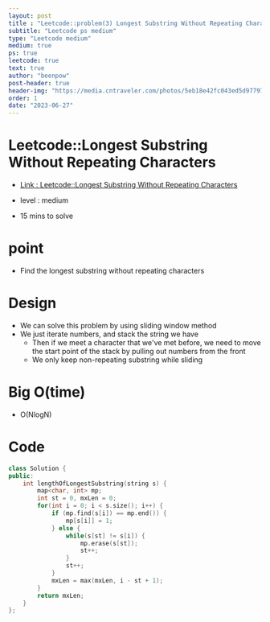 ```yaml
---
layout: post
title : "Leetcode::problem(3) Longest Substring Without Repeating Characters"
subtitle: "Leetcode ps medium"
type: "Leetcode medium"
medium: true
ps: true
leetcode: true
text: true
author: "beenpow"
post-header: true
header-img: "https://media.cntraveler.com/photos/5eb18e42fc043ed5d9779733/16:9/w_4288,h_2412,c_limit/BlackForest-Germany-GettyImages-147180370.jpg"
order: 1
date: "2023-06-27"
---
```


# Leetcode::Longest Substring Without Repeating Characters
- [Link : Leetcode::Longest Substring Without Repeating Characters](https://leetcode.com/problems/longest-substring-without-repeating-characters/)

- level : medium
- 15 mins to solve

# point
- Find the longest substring without repeating characters

# Design
- We can solve this problem by using sliding window method
- We just iterate numbers, and stack the string we have
  - Then if we meet a character that we've met before, we need to move the start point of the stack by pulling out numbers from the front
  - We only keep non-repeating substring while sliding

# Big O(time)
- O(NlogN)

# Code

```cpp
class Solution {
public:
    int lengthOfLongestSubstring(string s) {
        map<char, int> mp;
        int st = 0, mxLen = 0;
        for(int i = 0; i < s.size(); i++) {
            if (mp.find(s[i]) == mp.end()) {
                mp[s[i]] = 1;
            } else {
                while(s[st] != s[i]) {
                    mp.erase(s[st]);
                    st++;
                }
                st++;
            }
            mxLen = max(mxLen, i - st + 1);
        }
        return mxLen;
    }
};
```

